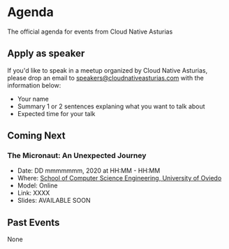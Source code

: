 # Agenda
The official agenda for events from Cloud Native Asturias

## Apply as speaker
If you'd like to speak in a meetup organized by Cloud Native Asturias, please drop an email to [speakers@cloudnativeasturias.com](speakers@cloudnativeasturias.com) with the information below:
- Your name
- Summary 1 or 2 sentences explaning what you want to talk about
- Expected time for your talk

## Coming Next
### The Micronaut: An Unexpected Journey
- Date: DD mmmmmmm, 2020 at HH:MM - HH:MM
- Where: [School of Computer Science Engineering, University of Oviedo](http://ingenieriainformatica.uniovi.es)
- Model: Online 
- Link: XXXX
- Slides: AVAILABLE SOON

## Past Events
None
